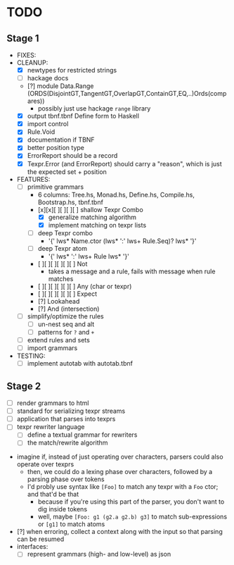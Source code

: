 # TODO

## Stage 1

- FIXES:
- CLEANUP:
  - [x] newtypes for restricted strings
  - [ ] hackage docs
  - [?] module Data.Range (ORDS(DisjointGT,TangentGT,OverlapGT,ContainGT,EQ,..)Ords(compares))
      - possibly just use hackage `range` library
  - [x] output tbnf.tbnf Define form to Haskell
  - [x] import control
  - [x] Rule.Void
  - [x] documentation if TBNF
  - [x] better position type
  - [x] ErrorReport should be a record
  - [x] Texpr.Error (and ErrorReport) should carry a "reason", which is just the expected set + position
- FEATURES:
  - [ ] primitive grammars
    - 6 columns: Tree.hs, Monad.hs, Define.hs, Compile.hs, Bootstrap.hs, tbnf.tbnf
    - [x][x][ ][ ][ ][ ] shallow Texpr Combo
      - [x] generalize matching algorithm
      - [x] implement matching on texpr lists
    - [ ] deep Texpr combo
      - '{' lws* Name.ctor (lws* ':' lws+ Rule.Seq)? lws* '}'
    - [ ] deep Texpr atom
      - '{' lws* ':' lws+ Rule lws* '}'
    - [ ][ ][ ][ ][ ][ ] Not
      - takes a message and a rule, fails with message when rule matches
    - [ ][ ][ ][ ][ ][ ] Any (char or texpr)
    - [ ][ ][ ][ ][ ][ ] Expect
    - [?] Lookahead
    - [?] And (intersection)
  - [ ] simplify/optimize the rules
    - [ ] un-nest seq and alt
    - [ ] patterns for `?` and `+`
  - [ ] extend rules and sets
  - [ ] import grammars
- TESTING:
  - [ ] implement autotab with autotab.tbnf

## Stage 2

- [ ] render grammars to html
- [ ] standard for serializing texpr streams
- [ ] application that parses into texprs
- [ ] texpr rewriter language
  - [ ] define a textual grammar for rewriters
  - [ ] the match/rewrite algorithm
- imagine if, instead of just operating over characters, parsers could also operate over texprs
  - then, we could do a lexing phase over characters, followed by a parsing phase over tokens
  - I'd probly use syntax like `[Foo]` to match any texpr with a `Foo` ctor; and that'd be that
    - because if you're using this part of the parser, you don't want to dig inside tokens
    - well, maybe `[Foo: g1 (g2.a g2.b) g3]` to match sub-expressions or `[g1]` to match atoms
- [?] when erroring, collect a context along with the input so that parsing can be resumed
- interfaces:
  - [ ] represent grammars (high- and low-level) as json
